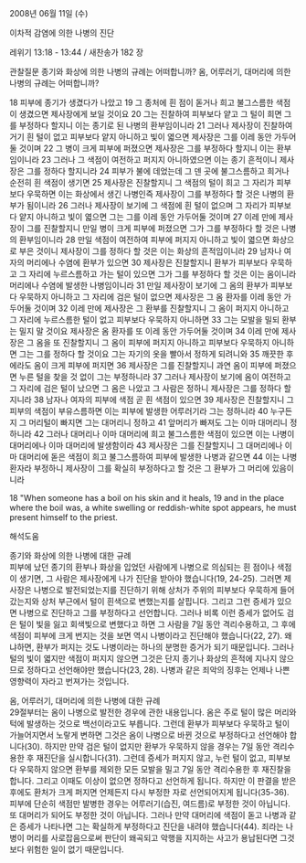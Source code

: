 2008년 06월 11일 (수)

이차적 감염에 의한 나병의 진단



레위기 13:18 - 13:44 / 새찬송가 182 장


관찰질문
종기와 화상에 의한 나병의 규례는 어떠합니까? 
옴, 어루러기, 대머리에 의한 나병의 규례는 어떠합니까? 

18 피부에 종기가 생겼다가 나았고 19 그 종처에 흰 점이 돋거나 희고 불그스름한 색점이 생겼으면 제사장에게 보일 것이요 20 그는 진찰하여 피부보다 얕고 그 털이 희면 그를 부정하다 할지니 이는 종기로 된 나병의 환부임이니라 21 그러나 제사장이 진찰하여 거기 흰 털이 없고 피부보다 얕지 아니하고 빛이 엷으면 제사장은 그를 이레 동안 가두어둘 것이며 22 그 병이 크게 피부에 퍼졌으면 제사장은 그를 부정하다 할지니 이는 환부임이니라 23 그러나 그 색점이 여전하고 퍼지지 아니하였으면 이는 종기 흔적이니 제사장은 그를 정하다 할지니라 24 피부가 불에 데었는데 그 덴 곳에 불그스름하고 희거나 순전히 흰 색점이 생기면 25 제사장은 진찰할지니 그 색점의 털이 희고 그 자리가 피부보다 우묵하면 이는 화상에서 생긴 나병인즉 제사장이 그를 부정하다 할 것은 나병의 환부가 됨이니라 26 그러나 제사장이 보기에 그 색점에 흰 털이 없으며 그 자리가 피부보다 얕지 아니하고 빛이 엷으면 그는 그를 이레 동안 가두어둘 것이며 27 이레 만에 제사장이 그를 진찰할지니 만일 병이 크게 피부에 퍼졌으면 그가 그를 부정하다 할 것은 나병의 환부임이니라 28 만일 색점이 여전하여 피부에 퍼지지 아니하고 빛이 엷으면 화상으로 부은 것이니 제사장이 그를 정하다 할 것은 이는 화상의 흔적임이니라 29 남자나 여자의 머리에나 수염에 환부가 있으면 30 제사장은 진찰할지니 환부가 피부보다 우묵하고 그 자리에 누르스름하고 가는 털이 있으면 그가 그를 부정하다 할 것은 이는 옴이니라 머리에나 수염에 발생한 나병임이니라 31 만일 제사장이 보기에 그 옴의 환부가 피부보다 우묵하지 아니하고 그 자리에 검은 털이 없으면 제사장은 그 옴 환자를 이레 동안 가두어둘 것이며 32 이레 만에 제사장은 그 환부를 진찰할지니 그 옴이 퍼지지 아니하고 그 자리에 누르스름한 털이 없고 피부보다 우묵하지 아니하면 
33 그는 모발을 밀되 환부는 밀지 말 것이요 제사장은 옴 환자를 또 이레 동안 가두어둘 것이며 34 이레 만에 제사장은 그 옴을 또 진찰할지니 그 옴이 피부에 퍼지지 아니하고 피부보다 우묵하지 아니하면 그는 그를 정하다 할 것이요 그는 자기의 옷을 빨아서 정하게 되려니와 35 깨끗한 후에라도 옴이 크게 피부에 퍼지면 36 제사장은 그를 진찰할지니 과연 옴이 피부에 퍼졌으면 누른 털을 찾을 것 없이 그는 부정하니라 37 그러나 제사장이 보기에 옴이 여전하고 그 자리에 검은 털이 났으면 그 옴은 나았고 그 사람은 정하니 제사장은 그를 정하다 할지니라 38 남자나 여자의 피부에 색점 곧 흰 색점이 있으면 39 제사장은 진찰할지니 그 피부의 색점이 부유스름하면 이는 피부에 발생한 어루러기라 그는 정하니라 40 누구든지 그 머리털이 빠지면 그는 대머리니 정하고 
41 앞머리가 빠져도 그는 이마 대머리니 정하니라 42 그러나 대머리나 이마 대머리에 희고 불그스름한 색점이 있으면 이는 나병이 대머리에나 이마 대머리에 발생함이라 
43 제사장은 그를 진찰할지니 그 대머리에나 이마 대머리에 돋은 색점이 희고 불그스름하여 피부에 발생한 나병과 같으면 44 이는 나병 환자라 부정하니 제사장이 그를 확실히 부정하다고 할 것은 그 환부가 그 머리에 있음이니라  

18 "When someone has a boil on his skin and it heals, 19 and in the place where the boil was, a white swelling or reddish-white spot appears, he must present himself to the priest.

해석도움





종기와 화상에 의한 나병에 대한 규례  
피부에 났던 종기의 환부나 화상을 입었던 사람에게 나병으로 의심되는 흰 점이나 색점이 생기면, 그 사람은 제사장에게 나가 진단을 받아야 했습니다(19, 24-25). 그러면 제사장은 나병으로 발전되었는지를 진단하기 위해 상처가 주위의 피부보다 우묵하게 들어갔는지와 상처 부근에서 털이 흰색으로 변했는지를 살핍니다. 그리고 그런 증세가 있으면 나병으로 진단하고 그를 부정하다고 선언합니다. 그러나 비록 이런 증세가 없어도 검은 털이 빛을 잃고 회색빛으로 변했다고 하면 그 사람을 7일 동안 격리수용하고, 그 후에 색점이 피부에 크게 번지는 것을 보면 역시 나병이라고 진단해야 했습니다(22, 27). 왜냐하면, 환부가 퍼지는 것도 나병이라는 하나의 분명한 증거가 되기 때문입니다. 그러나 털의 빛이 엷지만 색점이 퍼지지 않으면 그것은 단지 종기나 화상의 흔적에 지나지 않으므로 정하다고 선언해야만 했습니다(23, 28). 나병과 같은 죄악의 징후는 언제나 나쁜 영향력이 자라고 번져가는 것입니다.          

옴, 어루러기, 대머리에 의한 나병에 대한 규례  
29절부터는 옴이 나병으로 발전한 경우에 관한 내용입니다. 옴은 주로 털이 많은 머리와 턱에 발생하는 것으로 백선이라고도 부릅니다. 그런데 환부가 피부보다 우묵하고 털이 가늘어지면서 노랗게 변하면 그것은 옴이 나병으로 바뀐 것으로 부정하다고 선언해야 합니다(30). 하지만 만약 검은 털이 없지만 환부가 우묵하지 않을 경우는 7일 동안 격리수용한 후 재진단을 실시합니다(31). 그런데 증세가 퍼지지 않고, 누런 털이 없고, 피부보다 우묵하지 않으면 환부를 제외한 모든 모발을 밀고 7일 동안 격리수용한 후 재진찰을 합니다. 그리고 이때도 이상이 없으면 정하다고 선언하게 됩니다. 하지만 이 판결을 받은 후에도 환처가 크게 퍼지면 언제든지 다시 부정한 자로 선언되어지게 됩니다(35-36). 피부에 단순히 색점만 발병한 경우는 어루러기(습진, 여드름)로 부정한 것이 아닙니다. 또 대머리가 되어도 부정한 것이 아닙니다. 그러나 만약 대머리에 색점이 돋고 나병과 같은 증세가 나타나면 그는 확실하게 부정하다고 진단을 내려야 했습니다(44). 죄라는 나병이 머리를 사로잡음으로써 판단이 왜곡되고 악행을 지지하는 사고가 용납된다면 그것보다 위험한 일이 없기 때문입니다.